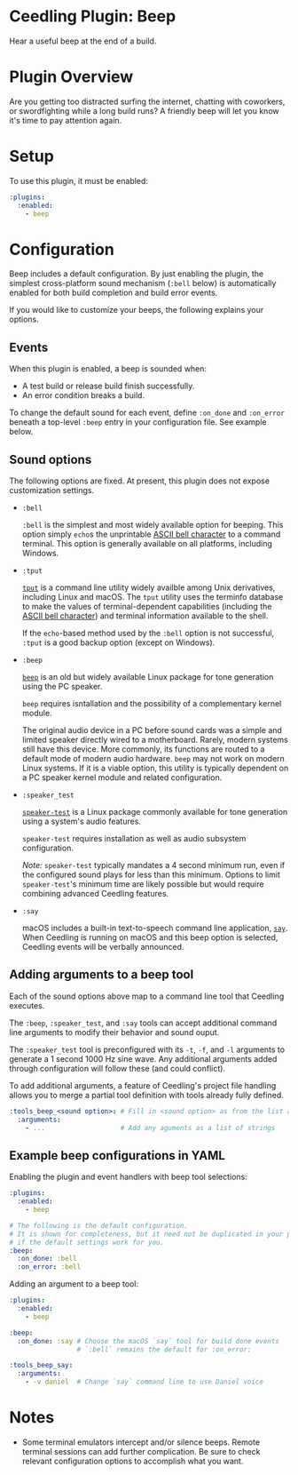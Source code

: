 # Ceedling Plugin: Beep

Hear a useful beep at the end of a build.

# Plugin Overview

Are you getting too distracted surfing the internet, chatting with coworkers, or swordfighting while a long build runs? A friendly beep will let you know
it's time to pay attention again.

# Setup

To use this plugin, it must be enabled:

```yaml
:plugins:
  :enabled:
    - beep
```

# Configuration

Beep includes a default configuration. By just enabling the plugin, the simplest cross-platform sound mechanism (`:bell` below) is automatically enabled for both
build completion and build error events.

If you would like to customize your beeps, the following explains your options.

## Events

When this plugin is enabled, a beep is sounded when:

* A test build or release build finish successfully.
* An error condition breaks a build.

To change the default sound for each event, define `:on_done` and `:on_error` beneath a top-level `:beep` entry in your configuration file. See example below.

## Sound options

The following options are fixed. At present, this plugin does not expose customization settings.

* `:bell`

  `:bell` is the simplest and most widely available option for beeping. This option simply `echo`s the unprintable [ASCII bell character][ascii-bel-character] to a command terminal. This option is generally available on all platforms, including Windows.

  [ascii-bel-character]: https://en.wikipedia.org/wiki/Bell_character

* `:tput`

  [`tput`][tput] is a command line utility widely availble among Unix derivatives, including Linux and macOS. The `tput` utility uses the terminfo database to make the values of terminal-dependent capabilities (including the [ASCII bell character][ascii-bel-character]) and terminal information available to the shell.

  If the `echo`-based method used by the `:bell` option is not successful, `:tput` is a good backup option (except on Windows).

  [tput]: https://linux.die.net/man/1/tput

* `:beep`

  [`beep`][beep] is an old but widely available Linux package for tone generation using the PC speaker.

  `beep` requires isntallation and the possibility of a complementary kernel module.

  The original audio device in a PC before sound cards was a simple and limited speaker directly wired to a motherboard. Rarely, modern systems still have this device. More commonly, its functions are routed to a default mode of modern audio hardware. `beep` may not work on modern Linux systems. If it is a viable option, this utility is typically dependent on a PC speaker kernel module and related configuration.

  [beep]: https://linux.die.net/man/1/beep

* `:speaker_test`

  [`speaker-test`][speaker-test] is a Linux package commonly available for tone generation using a system's audio features.

  `speaker-test` requires installation as well as audio subsystem configuration.

  _Note:_ `speaker-test` typically mandates a 4 second minimum run, even if the configured sound plays for less than this minimum. Options to limit `speaker-test`'s minimum time are likely possible but would require combining advanced Ceedling features.

  [speaker-test]: https://linux.die.net/man/1/speaker-test

* `:say`

  macOS includes a built-in text-to-speech command line application, [`say`][say]. When Ceedling is running on macOS and this beep option is selected, Ceedling events will be verbally announced.

  [say]: https://ss64.com/mac/say.html

## Adding arguments to a beep tool

Each of the sound options above map to a command line tool that Ceedling executes.

The `:beep`, `:speaker_test`, and `:say` tools can accept additional command line arguments to modify their behavior and sound ouput.

The `:speaker_test` tool is preconfigured with its `-t`, `-f`, and `-l` arguments to generate a 1 second 1000 Hz sine wave. Any additional arguments added through configuration will follow these (and could conflict).

To add additional arguments, a feature of Ceedling's project file handling allows you to merge a partial tool definition with tools already fully defined.

```yaml
:tools_beep_<sound option>: # Fill in <sound option> as from the list above
  :arguments:
    - ...                   # Add any aguments as a list of strings
```

## Example beep configurations in YAML

Enabling the plugin and event handlers with beep tool selections:

```yaml
:plugins:
  :enabled:
    - beep

# The following is the default configuration.
# It is shown for completeness, but it need not be duplicated in your project file 
# if the default settings work for you.
:beep:
  :on_done: :bell
  :on_error: :bell
```

Adding an argument to a beep tool:

```yaml
:plugins:
  :enabled:
    - beep

:beep:
  :on_done: :say # Choose the macOS `say` tool for build done events
                 # `:bell` remains the default for :on_error:

:tools_beep_say:
  :arguments:
    - -v daniel  # Change `say` command line to use Daniel voice

```

# Notes

* Some terminal emulators intercept and/or silence beeps. Remote terminal sessions can add further complication. Be sure to check relevant configuration options to accomplish what you want.

